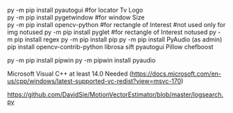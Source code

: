 py -m pip install pyautogui	#for locator Tv Logo <br />
py -m pip install pygetwindow 	#for window Size <br />
py -m pip install opencv-python #for rectangle of Interest #not used only for img notused
py -m pip install pyglet #for rectangle of Interest notused
py -m pip install regex
py -m pip install pip
py -m pip install PyAudio (as admin)
pip install opencv-contrib-python
librosa
sift
pyautogui
Pillow
chefboost

py -m pip install pipwin
py -m pipwin install pyaudio

Microsoft Visual C++ at least 14.0 Needed (https://docs.microsoft.com/en-us/cpp/windows/latest-supported-vc-redist?view=msvc-170)

https://github.com/DavidSie/MotionVectorEstimator/blob/master/logsearch.py
